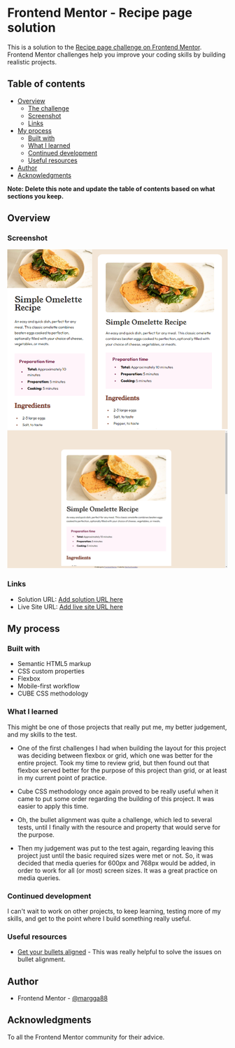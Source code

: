 # Frontend Mentor - Recipe page solution

This is a solution to the [Recipe page challenge on Frontend Mentor](https://www.frontendmentor.io/challenges/recipe-page-KiTsR8QQKm). Frontend Mentor challenges help you improve your coding skills by building realistic projects. 

## Table of contents

- [Overview](#overview)
  - [The challenge](#the-challenge)
  - [Screenshot](#screenshot)
  - [Links](#links)
- [My process](#my-process)
  - [Built with](#built-with)
  - [What I learned](#what-i-learned)
  - [Continued development](#continued-development)
  - [Useful resources](#useful-resources)
- [Author](#author)
- [Acknowledgments](#acknowledgments)

**Note: Delete this note and update the table of contents based on what sections you keep.**

## Overview

### Screenshot

![](./screenshot375-600.png)
![](./screenshot1440.png)


### Links

- Solution URL: [Add solution URL here](https://your-solution-url.com)
- Live Site URL: [Add live site URL here](https://your-live-site-url.com)

## My process

### Built with

- Semantic HTML5 markup
- CSS custom properties
- Flexbox
- Mobile-first workflow
- CUBE CSS methodology


### What I learned

This might be one of those projects that really put me, my better judgement, and my skills to the test.

- One of the first challenges I had when building the layout for this project was deciding between flexbox or grid, which one was better for the entire project. Took my time to review grid, but then found out that flexbox served better for the purpose of this project than grid, or at least in my current point of practice.

- Cube CSS methodology once again proved to be really useful when it came to put some order regarding the building of this project. It was easier to apply this time.

- Oh, the bullet alignment was quite a challenge, which led to several tests, until I finally with the resource and property that would serve for the purpose.

- Then my judgement was put to the test again, regarding leaving this project just until the basic required sizes were met or not. So, it was decided that media queries for 600px and 768px would be added, in order to work for all (or most) screen sizes. It was a great practice on media queries. 

### Continued development

I can't wait to work on other projects, to keep learning, testing more of my skills, and get to the point where I build something really useful.

### Useful resources

- [Get your bullets aligned](https://idkshite.com/posts/vertical-center-bullet) - This was really helpful to solve the issues on bullet alignment.

## Author

- Frontend Mentor - [@margga88](https://www.frontendmentor.io/profile/margga88)


## Acknowledgments

To all the Frontend Mentor community for their advice.
